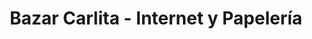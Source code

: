 ---
title: "Bazar Carlita - Internet y Papelería"
url: /javier-loyola/bazar-carlita-internet-y-papeleria/
shop: material de oficina
---